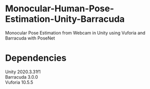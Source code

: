 # Monocular-Human-Pose-Estimation-Unity-Barracuda
Monocular Pose Estimation from Webcam in Unity using Vuforia and Barracuda with PoseNet

# Dependencies
Unity 2020.3.31f1  
Barracuda 3.0.0  
Vuforia 10.5.5  
